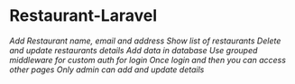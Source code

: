# Restaurant-Laravel


 *Add Restaurant name, email and address*
 *Show list of restaurants*
 *Delete and update restaurants details*
 *Add data in database*
 *Use grouped middleware for custom auth for login* 
 *Once login and then you can access other pages*
 *Only admin can add and update details*

